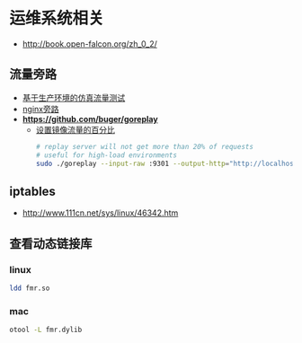 # 运维系统相关

* http://book.open-falcon.org/zh_0_2/

## 流量旁路
* [基于生产环境的仿真流量测试](https://www.lengyuewusheng.com/2017/08/13/00017_%E5%9F%BA%E4%BA%8E%E7%94%9F%E4%BA%A7%E7%8E%AF%E5%A2%83%E7%9A%84%E4%BB%BF%E7%9C%9F%E6%B5%81%E9%87%8F%E6%B5%8B%E8%AF%95/)
* [nginx旁路](https://tenfy.cn/2017/09/22/nginx-capture-multi/)
* **https://github.com/buger/goreplay**
  * [设置镜像流量的百分比](https://github.com/buger/goreplay/wiki/Rate-limiting)
    ```sh
    # replay server will not get more than 20% of requests 
    # useful for high-load environments
    sudo ./goreplay --input-raw :9301 --output-http="http://localhost:8301|20%"
    ```
## iptables
* http://www.111cn.net/sys/linux/46342.htm

## 查看动态链接库

### linux
```sh
ldd fmr.so
```

### mac
```sh
otool -L fmr.dylib
```
